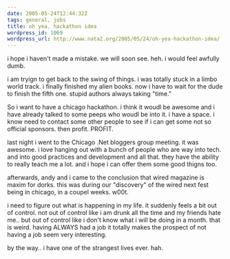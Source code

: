 ```yaml
---
date: 2005-05-24T12:44:32Z
tags: general, jobs
title: oh yea. hackathon idea
wordpress_id: 1069
wordpress_url: http://www.nata2.org/2005/05/24/oh-yea-hackathon-idea/
---
```


i hope i haven't made a mistake. we will soon see. heh. i would feel awfully dumb. 

i am tryign to get back to the swing of things. i was totally stuck in a limbo world track. i finally finished my alien books. now i have to wait for the dude to finish the fifth one. stupid authors always taking "time."

So i want to have a chicago hackathon. i think it woudl be awesome and i have already talked to some peeps who woudl be into it. i have a space. i know need to contact some other people to see if i can get some not so official sponsors. then profit. PROFIT.

last night i went to the Chicago .Net bloggers group meeting. it was awesome. i love hanging out with a bunch of people who are way into tech. and into good practices and development and all that. they have the ability to really teach me a lot. and i hope i can offer them some good thigns too. 

afterwards, andy and i came to the conclusion that wired magazine is maxim for dorks. this was during our "discovery" of the wired next fest being in chicago, in a coupel weeks. w00t. 

i need to figure out what is happening in my life. it suddenly feels a bit out of control. not out of control like i am drunk all the time and my friends hate me.. but out of control like i don't know what i will be doing in a month. that is weird. having ALWAYS had a job it totally makes the prospect of not having a job seem very interesting.  

by the way.. i have one of the strangest lives ever. hah. 
